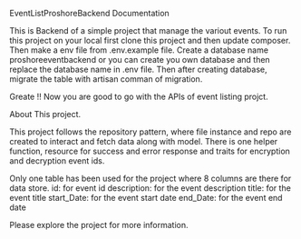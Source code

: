 EventListProshoreBackend Documentation

This is Backend of a simple project that manage the variout events.
To run this project on your local first clone this project and then update composer.
Then make a env file from .env.example file.
Create a database name proshoreeventbackend or you can create you own database and then replace the database name in .env file.
Then after creating database, migrate the table with artisan comman of migration.

Greate !! Now you are good to go with the APIs of event listing projct.

About This project.

This project follows the repository pattern, where file instance and repo are created to interact and fetch data along with model. There is one helper function, resource for success and error response and traits for encryption and decryption event ids.

Only one table has been used for the project where 8 columns are there for data store.
id: for event id
description: for the event description
title: for the event title
start_Date: for the event start date 
end_Date: for the event end date

Please explore the project for more information.
